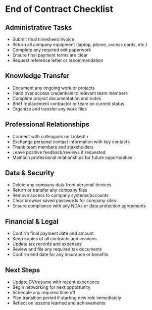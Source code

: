 # End of Contract Checklist

## Administrative Tasks

- Submit final timesheet/invoice
- Return all company equipment (laptop, phone, access cards, etc.)
- Complete any required exit paperwork
- Ensure final payment terms are clear
- Request reference letter or recommendation

## Knowledge Transfer

- Document any ongoing work or projects
- Hand over access credentials to relevant team members
- Complete project documentation and notes
- Brief replacement contractor or team on current status
- Organize and transfer any work files

## Professional Relationships

- Connect with colleagues on LinkedIn
- Exchange personal contact information with key contacts
- Thank team members and stakeholders
- Leave positive feedback/reviews if requested
- Maintain professional relationships for future opportunities

## Data & Security

- Delete any company data from personal devices
- Return or transfer any company files
- Remove access to company systems/accounts
- Clear browser saved passwords for company sites
- Ensure compliance with any NDAs or data protection agreements

## Financial & Legal

- Confirm final payment date and amount
- Keep copies of all contracts and invoices
- Update tax records and expenses
- Review and file any required tax documents
- Confirm end date for any insurance or benefits

## Next Steps

- Update CV/resume with recent experience
- Begin networking for next opportunity
- Schedule any required time off
- Plan transition period if starting new role immediately
- Reflect on lessons learned and achievements
